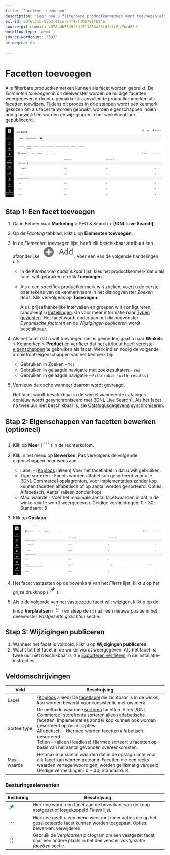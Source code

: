 ```yaml
---
title: "Facetten toevoegen"
description: "Leer hoe u filterbare productkenmerken kunt toevoegen als [!DNL Live Search] facetten."
exl-id: 0df6c21b-55b3-41ce-94f4-f70b70ffb84e
source-git-commit: 4978bdb5549f5df911863a23fdfbfc9ab9ad05df
workflow-type: tm+mt
source-wordcount: '597'
ht-degree: 0%

---
```


# Facetten toevoegen

Alle filterbare productkenmerken kunnen als facet worden gebruikt. De *Elementen toevoegen* in dit deelvenster worden de huidige facetten weergegeven en kunt u gemakkelijk aanvullende productkenmerken als facetten toewijzen. Tijdens dit proces in drie stappen wordt een kenmerk gekozen om als facet te worden gebruikt, worden eigenschappen indien nodig bewerkt en worden de wijzigingen in het winkelcentrum gepubliceerd.

![Facetten toevoegen](assets/facets-add.png)

## Stap 1: Een facet toevoegen

1. Ga in Beheer naar **Marketing** > SEO &amp; Search > **[!DNL Live Search]**.
1. Op de *Faceting* tabblad, klikt u op **Elementen toevoegen**.
1. In de *Elementen toevoegen* lijst, heeft elk beschikbaar attribuut een afzonderlijke ![Knop Toevoegen](assets/btn-add.png). Voer een van de volgende handelingen uit:

   * In de *Kenmerken naast elkaar* lijst, kies het productkenmerk dat u als facet wilt gebruiken en klik **Toevoegen**.
   * Als u een specifiek productkenmerk wilt zoeken, voert u de eerste paar tekens van de kenmerknaam in het dialoogvenster *Zoeken* doos. Klik vervolgens op **Toevoegen**.

     Als u prijsafhankelijke intervallen en groepen wilt configureren, raadpleegt u [Instellingen](settings.md). Ga voor meer informatie naar [Typen gezichten](facets-type.md).
Het facet wordt onder aan het dialoogvenster *Dynamische factoren* en de *Wijzigingen publiceren* wordt beschikbaar.

1. Als het facet dat u wilt toevoegen niet is gevonden, gaat u naar **Winkels** > Kenmerken > **Product** en verifieer dat het attribuut heeft [vereiste eigenschappen](facets.md) te gebruiken als facet. Werk indien nodig de volgende archiefront-eigenschappen van het kenmerk bij:

   * Gebruiken in Zoeken - `Yes`
   * Gebruiken in gelaagde navigatie met zoekresultaten - `Yes`
   * Gebruiken in gelaagde navigatie - `Filterable (with results)`

1. Vernieuw de cache wanneer daarom wordt gevraagd.

   Het facet wordt beschikbaar in de winkel wanneer de catalogus opnieuw wordt gesynchroniseerd met [!DNL Live Search]. Als het facet na twee uur niet beschikbaar is, zie [Catalogusgegevens synchroniseren](install.md#synchronize-catalog-data).

## Stap 2: Eigenschappen van facetten bewerken (optioneel)

1. Klik op **Meer** (![Meer kiezer](assets/btn-more.png)) in de rechterkolom.
1. Klik in het menu op **Bewerken**. Pas vervolgens de volgende eigenschappen naar wens aan.

   * Label - ([Koploos](facets-type.md) (alleen) Voer het facetlabel in dat u wilt gebruiken.
   * Type sorteren - Facets worden alfabetisch gesorteerd voor alle [!DNL Commerce] opslagronten. Voor implementaties zonder kop kunnen facetten alfabetisch of op aantal worden gesorteerd. Opties: Alfabetisch, Aantal (alleen zonder kop)
   * Max. waarde - Voer het maximale aantal facetwaarden in dat in de winkelruimte wordt weergegeven. Geldige vermeldingen: 0 - 30; Standaard: 8

1. Klik op **Opslaan**.

   ![Facturen bewerken](assets/facet-edit.png)

1. Het facet vastzetten op de bovenkant van het *Filters* lijst, klikt u op het grijze drukknop (![Vastzetten, kiezer](assets/btn-pin-gray.png)).
1. Als u de volgorde van het vastgezette facet wilt wijzigen, klikt u op de knop **Verplaatsen** (![Selector verplaatsen](assets/btn-move.png)) en sleep de rij naar een nieuwe positie in het deelvenster *Vastgezette gezichten* sectie.

## Stap 3: Wijzigingen publiceren

1. Wanneer het facet is voltooid, klikt u op **Wijzigingen publiceren**.
1. Wacht tot het facet in de winkel wordt weergegeven.
Als het facet na twee uur niet beschikbaar is, zie [Exporteren verifiëren](install.md#synchronize-catalog-data) in de installatie-instructies.

## Veldomschrijvingen

| Veld | Beschrijving |
|--- |--- |
| Label | ([Koploos](facets-type.md) alleen) De [facetlabel](facets-type.md) die zichtbaar is in de winkel, kan worden bewerkt voor consistentie met uw merk. |
| Sorteertype | De methode waarmee [sorteren](facets-type.md) facetten. Alles [!DNL Commerce] storefronts sorteren alleen alfabetische facetten. Implementaties zonder kop kunnen ook worden gesorteerd op `Count`. Opties:<br />Alfabetisch - Hiermee worden facetten alfabetisch gesorteerd.<br />Tellen - (alleen Headless) Hiermee sorteert u facetten op basis van het aantal gevonden overeenkomsten. |
| Max. waarde | Het maximumaantal waarden dat in de opslagruimte voor elk facet kan worden getoond. Facetten die een reeks waarden vertegenwoordigen, worden gelijkmatig verdeeld. Geldige vermeldingen: 0 - 30; Standaard: 8 |

### Besturingselementen

| Besturing | Beschrijving |
|--- |--- |
| ![Vastzetten, kiezer](assets/btn-pin-blue.png) | Hiermee wordt een facet aan de bovenkant van de knop vastgezet of losgekoppeld *Filters* lijst. |
| ![Meer kiezer](assets/btn-more.png) | Hiermee geeft u een menu weer met meer acties die op het geselecteerde facet kunnen worden toegepast. Opties: bewerken, verwijderen |
| ![Selector verplaatsen](assets/btn-move.png) | Gebruik de *Verplaatsen* pictogram om een vastgezet facet naar een andere plaats in het deelvenster *Vastgezette facetten* sectie. |
